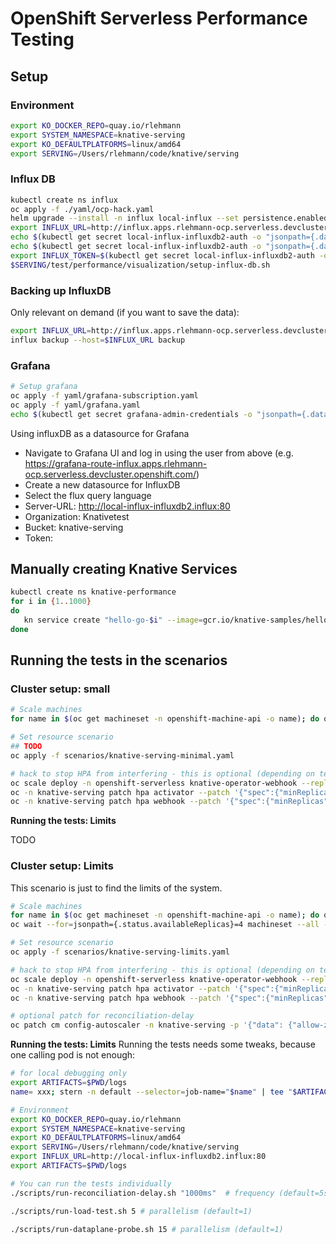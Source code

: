 # OpenShift Serverless Performance Testing

## Setup

### Environment
```bash
export KO_DOCKER_REPO=quay.io/rlehmann
export SYSTEM_NAMESPACE=knative-serving
export KO_DEFAULTPLATFORMS=linux/amd64
export SERVING=/Users/rlehmann/code/knative/serving
```

### Influx DB
```bash
kubectl create ns influx
oc apply -f ./yaml/ocp-hack.yaml
helm upgrade --install -n influx local-influx --set persistence.enabled=false,ingress.enabled=true,ingress.hostname=influx.apps.rlehmann-ocp.serverless.devcluster.openshift.com influxdata/influxdb2
export INFLUX_URL=http://influx.apps.rlehmann-ocp.serverless.devcluster.openshift.com
echo $(kubectl get secret local-influx-influxdb2-auth -o "jsonpath={.data['admin-token']}" --namespace influx | base64 --decode)
echo $(kubectl get secret local-influx-influxdb2-auth -o "jsonpath={.data['admin-password']}" --namespace influx | base64 --decode)
export INFLUX_TOKEN=$(kubectl get secret local-influx-influxdb2-auth -o "jsonpath={.data['admin-token']}" --namespace influx | base64 --decode)
$SERVING/test/performance/visualization/setup-influx-db.sh
```

### Backing up InfluxDB
Only relevant on demand (if you want to save the data):
```bash
export INFLUX_URL=http://influx.apps.rlehmann-ocp.serverless.devcluster.openshift.com
influx backup --host=$INFLUX_URL backup
```

### Grafana
```bash
# Setup grafana
oc apply -f yaml/grafana-subscription.yaml
oc apply -f yaml/grafana.yaml
echo $(kubectl get secret grafana-admin-credentials -o "jsonpath={.data['GF_SECURITY_ADMIN_PASSWORD']}" --namespace influx | base64 --decode)
```

Using influxDB as a datasource for Grafana
* Navigate to Grafana UI and log in using the user from above (e.g. https://grafana-route-influx.apps.rlehmann-ocp.serverless.devcluster.openshift.com/)
* Create a new datasource for InfluxDB
* Select the flux query language
* Server-URL: http://local-influx-influxdb2.influx:80
* Organization: Knativetest
* Bucket: knative-serving
* Token: <your influx-db token>


## Manually creating Knative Services
```bash
kubectl create ns knative-performance
for i in {1..1000}
do
   kn service create "hello-go-$i" --image=gcr.io/knative-samples/helloworld-go -n knative-performance &
done
```

## Running the tests in the scenarios

### Cluster setup: small

```bash
# Scale machines
for name in $(oc get machineset -n openshift-machine-api -o name); do oc scale $name -n openshift-machine-api --replicas=2; done

# Set resource scenario
## TODO
oc apply -f scenarios/knative-serving-minimal.yaml

# hack to stop HPA from interfering - this is optional (depending on tests)
oc scale deploy -n openshift-serverless knative-operator-webhook --replicas=0
oc -n knative-serving patch hpa activator --patch '{"spec":{"minReplicas":1, "maxReplicas": 1}}'
oc -n knative-serving patch hpa webhook --patch '{"spec":{"minReplicas":1, "maxReplicas": 1}}'
```

**Running the tests: Limits**

TODO


### Cluster setup: Limits
This scenario is just to find the limits of the system.

```bash
# Scale machines
for name in $(oc get machineset -n openshift-machine-api -o name); do oc scale $name -n openshift-machine-api --replicas=4; done
oc wait --for=jsonpath={.status.availableReplicas}=4 machineset --all -n openshift-machine-api --timeout=-1s

# Set resource scenario
oc apply -f scenarios/knative-serving-limits.yaml

# hack to stop HPA from interfering - this is optional (depending on tests)
oc scale deploy -n openshift-serverless knative-operator-webhook --replicas=0
oc -n knative-serving patch hpa activator --patch '{"spec":{"minReplicas":10, "maxReplicas": 10}}'
oc -n knative-serving patch hpa webhook --patch '{"spec":{"minReplicas":2, "maxReplicas": 2}}'

# optional patch for reconciliation-delay
oc patch cm config-autoscaler -n knative-serving -p '{"data": {"allow-zero-initial-scale": "true"}}'
```

**Running the tests: Limits**
Running the tests needs some tweaks, because one calling pod is not enough:

```bash
# for local debugging only
export ARTIFACTS=$PWD/logs
name= xxx; stern -n default --selector=job-name="$name" | tee "$ARTIFACTS/stern-$name.log"
```

```bash
# Environment
export KO_DOCKER_REPO=quay.io/rlehmann
export SYSTEM_NAMESPACE=knative-serving
export KO_DEFAULTPLATFORMS=linux/amd64
export SERVING=/Users/rlehmann/code/knative/serving
export INFLUX_URL=http://local-influx-influxdb2.influx:80
export ARTIFACTS=$PWD/logs

# You can run the tests individually
./scripts/run-reconciliation-delay.sh "1000ms"  # frequency (default=5s)

./scripts/run-load-test.sh 5 # parallelism (default=1)

./scripts/run-dataplane-probe.sh 15 # parallelism (default=1)
```
